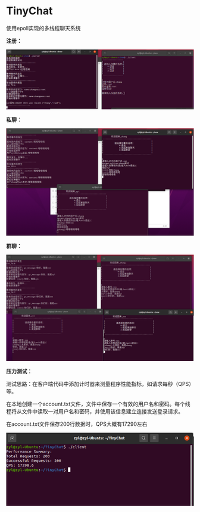 # TinyChat
使用epoll实现的多线程聊天系统



**注册：**

![image](https://github.com/ZzzYL9/TinyChat/blob/master/image/register.png)



**私聊：**

![image](https://github.com/ZzzYL9/TinyChat/blob/master/image/onlychat.png)



**群聊：**

![image](https://github.com/ZzzYL9/TinyChat/blob/master/image/groupchat.png)



**压力测试**：

测试思路：在客户端代码中添加计时器来测量程序性能指标，如请求每秒（QPS）等。

在本地创建一个account.txt文件，文件中保存一个有效的用户名和密码。每个线程将从文件中读取一对用户名和密码，并使用该信息建立连接发送登录请求。

在account.txt文件保存200行数据时，QPS大概有17290左右

![image](https://github.com/ZzzYL9/TinyChat/blob/master/image/QPS.png)
